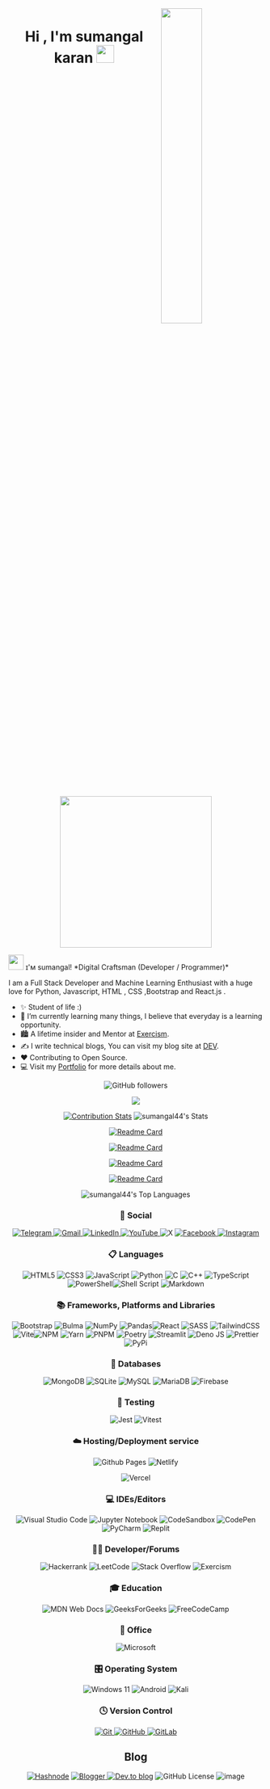 <!--Night Owl image-->
<div>
  <img align="right" width="40%" src="https://owlbertsio-resized.s3.amazonaws.com/Popper.psd.full.png">
</div>
<!--Header Name-->
<h1 align="center"><b>Hi , I'm  sumangal karan </b><img src="https://media.giphy.com/media/hvRJCLFzcasrR4ia7z/giphy.gif" width="35"></h1>
<p align="center">
  <br><br>
  <img src="https://little.kylerconway.com/images/golang-what.gif" width="300">
</p>
<img src="https://emojis.slackmojis.com/emojis/images/1531849430/4246/blob-sunglasses.gif?1531849430" width="30"/> ɪ'ᴍ sumangal! 
*Digital Craftsman (Developer / Programmer)*
<br />
<!--Start Intro-->
<p align="left">I am a Full Stack Developer and Machine Learning Enthusiast with a huge love for Python, Javascript, HTML , CSS ,Bootstrap and React.js   . </p>

- ✨ Student of life :)
- 🌱 I’m currently learning many things, I believe that everyday is a learning opportunity.
- 🏙 A lifetime insider and Mentor at [Exercism](https://exercism.org/profiles/Sumangal44).
- ✍ I write technical blogs, You can visit my blog site at [DEV](https://dev.to/sumangal44).
- ❤ Contributing to Open Source.
- 💻 Visit my [Portfolio](https://sumangal44.github.io) for more details about me.
  <!--End Intro-->

<div align = "center" ,display="flex">  

![GitHub followers](https://img.shields.io/github/followers/sumangal44)

[![](https://visitcount.itsvg.in/api?id=sumangal44&label=Profile%20Views&color=0&icon=0&pretty=false)](https://visitcount.itsvg.in)   

[![Contribution Stats](https://github-contribution-stats.vercel.app/api/?username=sumangal44&theme=dark)](https://github.com/LordDashMe/github-contribution-stats/)
![sumangal44's Stats](https://github-readme-stats.vercel.app/api?username=sumangal44&theme=dark&show_icons=true&hide_border=false&count_private=true&show=prs_merged,prs_merged_percentage)  


 [![Readme Card](https://github-readme-stats.vercel.app/api/pin/?username=sumangal44&repo=ReflexUI)](https://github.com/anuraghazra/github-readme-stats)


[![Readme Card](https://github-readme-stats.vercel.app/api/pin/?username=sumangal44&repo=reference)](https://github.com/anuraghazra/github-readme-stats)

 [![Readme Card](https://github-readme-stats.vercel.app/api/pin/?username=sumangal44&repo=project-idx-theme)](https://github.com/anuraghazra/github-readme-stats)
 
 [![Readme Card](https://github-readme-stats.vercel.app/api/pin/?username=sumangal44&repo=C-Projects-Collection)](https://github.com/anuraghazra/github-readme-stats)


![sumangal44's Top Languages](https://github-readme-stats.vercel.app/api/top-langs/?username=sumangal44&theme=dark&show_icons=true&hide_border=false&layout=compact)


### 💬 Social

<a href="https://t.me/sumangalkaran" >![Telegram](https://img.shields.io/badge/Telegram-2CA5E0?style=for-the-badge&logo=telegram&logoColor=white) </a><a href="https://mail.google.com/mail/?view=cm&fs=1&to=sumangalkaran44@gmail.com">![Gmail](https://img.shields.io/badge/Gmail-D14836?style=for-the-badge&logo=gmail&logoColor=white) </a><a href="https://www.linkedin.com/in/sumangal-karan-468076267">![LinkedIn](https://img.shields.io/badge/linkedin-%230077B5.svg?style=for-the-badge&logo=linkedin&logoColor=white) </a><a href="http://www.youtube.com/@DesicodeDiaries">![YouTube](https://img.shields.io/badge/YouTube-%23FF0000.svg?style=for-the-badge&logo=YouTube&logoColor=white) </a><a>![X](https://img.shields.io/badge/X-%23000000.svg?style=for-the-badge&logo=X&logoColor=white) </a> <a href ="https://www.facebook.com/profile.php?id=100080837876148">![Facebook](https://img.shields.io/badge/Facebook-%231877F2.svg?style=for-the-badge&logo=Facebook&logoColor=white) </a><a href="https://www.instagram.com/sumangal_karan">![Instagram](https://img.shields.io/badge/Instagram-%23E4405F.svg?style=for-the-badge&logo=Instagram&logoColor=white)</a>

### 📋 Languages

![HTML5](https://img.shields.io/badge/html5-%23E34F26.svg?style=for-the-badge&logo=html5&logoColor=white) ![CSS3](https://img.shields.io/badge/css3-%231572B6.svg?style=for-the-badge&logo=css3&logoColor=white) ![JavaScript](https://img.shields.io/badge/javascript-%23323330.svg?style=for-the-badge&logo=javascript&logoColor=%23F7DF1E) ![Python](https://img.shields.io/badge/python-3670A0?style=for-the-badge&logo=python&logoColor=ffdd54) ![C](https://img.shields.io/badge/c-%2300599C.svg?style=for-the-badge&logo=c&logoColor=white) ![C++](https://img.shields.io/badge/c++-%2300599C.svg?style=for-the-badge&logo=c%2B%2B&logoColor=white) ![TypeScript](https://img.shields.io/badge/typescript-%23007ACC.svg?style=for-the-badge&logo=typescript&logoColor=white) ![PowerShell](https://img.shields.io/badge/PowerShell-%235391FE.svg?style=for-the-badge&logo=powershell&logoColor=white)![Shell Script](https://img.shields.io/badge/shell_script-%23121011.svg?style=for-the-badge&logo=gnu-bash&logoColor=white)
![Markdown](https://img.shields.io/badge/markdown-%23000000.svg?style=for-the-badge&logo=markdown&logoColor=white)


### 📚 Frameworks, Platforms and Libraries

![Bootstrap](https://img.shields.io/badge/bootstrap-%238511FA.svg?style=for-the-badge&logo=bootstrap&logoColor=white) ![Bulma](https://img.shields.io/badge/bulma-00D0B1?style=for-the-badge&logo=bulma&logoColor=white)
![NumPy](https://img.shields.io/badge/numpy-%23013243.svg?style=for-the-badge&logo=numpy&logoColor=white)
![Pandas](https://img.shields.io/badge/pandas-%23150458.svg?style=for-the-badge&logo=pandas&logoColor=white)![React](https://img.shields.io/badge/react-%2320232a.svg?style=for-the-badge&logo=react&logoColor=%2361DAFB) ![SASS](https://img.shields.io/badge/SASS-hotpink.svg?style=for-the-badge&logo=SASS&logoColor=white) ![TailwindCSS](https://img.shields.io/badge/tailwindcss-%2338B2AC.svg?style=for-the-badge&logo=tailwind-css&logoColor=white) ![Vite](https://img.shields.io/badge/vite-%23646CFF.svg?style=for-the-badge&logo=vite&logoColor=white)![NPM](https://img.shields.io/badge/NPM-%23CB3837.svg?style=for-the-badge&logo=npm&logoColor=white) ![Yarn](https://img.shields.io/badge/yarn-%232C8EBB.svg?style=for-the-badge&logo=yarn&logoColor=white) 
![PNPM](https://img.shields.io/badge/pnpm-%234a4a4a.svg?style=for-the-badge&logo=pnpm&logoColor=f69220)
![Poetry](https://img.shields.io/badge/Poetry-%233B82F6.svg?style=for-the-badge&logo=poetry&logoColor=0B3D8D)
![Streamlit](https://img.shields.io/badge/Streamlit-%23FE4B4B.svg?style=for-the-badge&logo=streamlit&logoColor=white)
![Deno JS](https://img.shields.io/badge/deno%20js-000000?style=for-the-badge&logo=deno&logoColor=white)
![Prettier](https://img.shields.io/badge/prettier-%23F7B93E.svg?style=for-the-badge&logo=prettier&logoColor=black)
![PyPi](https://img.shields.io/badge/pypi-%23ececec.svg?style=for-the-badge&logo=pypi&logoColor=1f73b7)
### 💾 Databases

<a>![MongoDB](https://img.shields.io/badge/MongoDB-%234ea94b.svg?style=for-the-badge&logo=mongodb&logoColor=white) </a><a>![SQLite](https://img.shields.io/badge/sqlite-%2307405e.svg?style=for-the-badge&logo=sqlite&logoColor=white) </a><a>![MySQL](https://img.shields.io/badge/mysql-4479A1.svg?style=for-the-badge&logo=mysql&logoColor=white) </a><a>![MariaDB](https://img.shields.io/badge/MariaDB-003545?style=for-the-badge&logo=mariadb&logoColor=white) </a><a>![Firebase](https://img.shields.io/badge/firebase-a08021?style=for-the-badge&logo=firebase&logoColor=ffcd34)</a>

### 🧪 Testing
![Jest](https://img.shields.io/badge/-jest-%23C21325?style=for-the-badge&logo=jest&logoColor=white)
![Vitest](https://img.shields.io/badge/-Vitest-252529?style=for-the-badge&logo=vitest&logoColor=FCC72B)

### ☁️ Hosting/Deployment service

![Github Pages](https://img.shields.io/badge/github%20pages-121013?style=for-the-badge&logo=github&logoColor=white) ![Netlify](https://img.shields.io/badge/netlify-%23000000.svg?style=for-the-badge&logo=netlify&logoColor=#00C7B7)

![Vercel](https://img.shields.io/badge/vercel-%23000000.svg?style=for-the-badge&logo=vercel&logoColor=white)

### 💻 IDEs/Editors

![Visual Studio Code](https://img.shields.io/badge/Visual%20Studio%20Code-0078d7.svg?style=for-the-badge&logo=visual-studio-code&logoColor=white) 
![Jupyter Notebook](https://img.shields.io/badge/jupyter-%23FA0F00.svg?style=for-the-badge&logo=jupyter&logoColor=white) ![CodeSandbox](https://img.shields.io/badge/Codesandbox-040404?style=for-the-badge&logo=codesandbox&logoColor=DBDBDB) ![CodePen](https://img.shields.io/badge/Codepen-000000?style=for-the-badge&logo=codepen&logoColor=white)
![PyCharm](https://img.shields.io/badge/pycharm-143?style=for-the-badge&logo=pycharm&logoColor=black&color=black&labelColor=green)
![Replit](https://img.shields.io/badge/Replit-DD1200?style=for-the-badge&logo=Replit&logoColor=white)


### 🧑‍💻 Developer/Forums

<a>![Hackerrank](https://img.shields.io/badge/-Hackerrank-2EC866?style=for-the-badge&logo=HackerRank&logoColor=white) </a><a>![LeetCode](https://img.shields.io/badge/LeetCode-000000?style=for-the-badge&logo=LeetCode&logoColor=#d16c06) </a><a>![Stack Overflow](https://img.shields.io/badge/-Stackoverflow-FE7A16?style=for-the-badge&logo=stack-overflow&logoColor=white) </a><a>![Exercism](https://img.shields.io/badge/Exercism-009CAB?style=for-the-badge&logo=exercism&logoColor=white)
</a>

### 🎓 Education

<a>![MDN Web Docs](https://img.shields.io/badge/MDN_Web_Docs-black?style=for-the-badge&logo=mdnwebdocs&logoColor=white) </a><a>![GeeksForGeeks](https://img.shields.io/badge/GeeksforGeeks-gray?style=for-the-badge&logo=geeksforgeeks&logoColor=35914c) </a><a>![FreeCodeCamp](https://img.shields.io/badge/Freecodecamp-%23123.svg?&style=for-the-badge&logo=freecodecamp&logoColor=green)</a>

### 🏢 Office

<a>![Microsoft](https://img.shields.io/badge/Microsoft-0078D4?style=for-the-badge&logo=microsoft&logoColor=white) </a>

### 🎛️ Operating System

<a>![Windows 11](https://img.shields.io/badge/Windows%2011-%230079d5.svg?style=for-the-badge&logo=Windows%2011&logoColor=white) </a><a>![Android](https://img.shields.io/badge/Android-3DDC84?style=for-the-badge&logo=android&logoColor=white) </a><a>![Kali](https://img.shields.io/badge/Kali-268BEE?style=for-the-badge&logo=kalilinux&logoColor=white)
</a>

### 🕓 Version Control

<a href="">![Git](https://img.shields.io/badge/git-%23F05033.svg?style=for-the-badge&logo=git&logoColor=white) </a><a href="">![GitHub](https://img.shields.io/badge/github-%23121011.svg?style=for-the-badge&logo=github&logoColor=white) </a><a href="">![GitLab](https://img.shields.io/badge/gitlab-%23181717.svg?style=for-the-badge&logo=gitlab&logoColor=white)
</a>

## Blog

<a href="https://hashnode.com/@sumangal364 " >![Hashnode](https://img.shields.io/badge/Hashnode-2962FF?style=for-the-badge&logo=hashnode&logoColor=white)</a>
<a href ="">![Blogger](https://img.shields.io/badge/Blogger-FF5722?style=for-the-badge&logo=blogger&logoColor=white) </a><a href ="">![Dev.to blog](https://img.shields.io/badge/dev.to-0A0A0A?style=for-the-badge&logo=dev.to&logoColor=white)</a>
![GitHub License](https://img.shields.io/github/license/sumangal44/sumangal44)
![image](https://github.com/user-attachments/assets/de8c0647-2057-4124-81dc-398fc933a43c)

</div>

